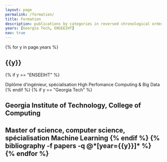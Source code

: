 ```yaml
---
layout: page
permalink: /formation/
title: Formation
description: publications by categories in reversed chronological order. generated by jekyll-scholar.
years: [Georgia Tech, ENSEEIHT]
nav: true
---
```


<div class="publications">

{% for y in page.years %}
  <h2 class="year">{{y}}</h2>
  {% if y == "ENSEEIHT" %}

  Diplôme d'ingénieur, spécialisation High Perfomance Computing & Big Data
  {% endif %}
  {% if y == "Georgia Tech" %}
  <h2>Georgia Institute of Technology, College of Computing<h2>
  Master of science, computer science, spécialisation Machine Learning
  {% endif %}
  {% bibliography -f papers -q @*[year={{y}}]* %}
{% endfor %}

</div>
